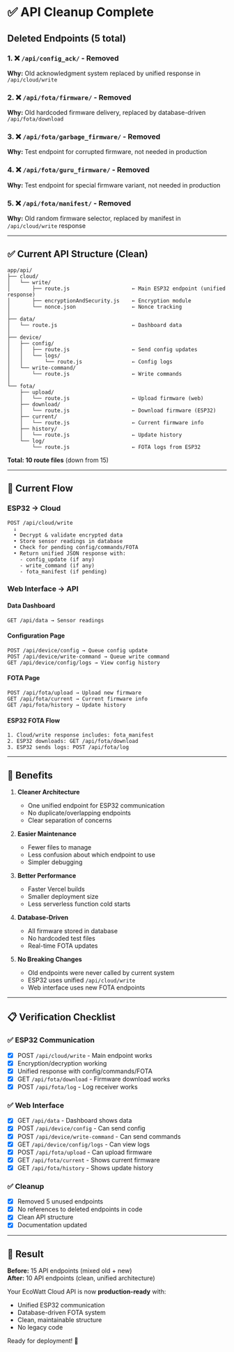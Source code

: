 # ✅ API Cleanup Complete

## Deleted Endpoints (5 total)

### 1. ❌ `/api/config_ack/` - Removed
**Why:** Old acknowledgment system replaced by unified response in `/api/cloud/write`

### 2. ❌ `/api/fota/firmware/` - Removed
**Why:** Old hardcoded firmware delivery, replaced by database-driven `/api/fota/download`

### 3. ❌ `/api/fota/garbage_firmware/` - Removed
**Why:** Test endpoint for corrupted firmware, not needed in production

### 4. ❌ `/api/fota/guru_firmware/` - Removed
**Why:** Test endpoint for special firmware variant, not needed in production

### 5. ❌ `/api/fota/manifest/` - Removed
**Why:** Old random firmware selector, replaced by manifest in `/api/cloud/write` response

---

## ✅ Current API Structure (Clean)

```
app/api/
├── cloud/
│   └── write/
│       ├── route.js                    ← Main ESP32 endpoint (unified response)
│       ├── encryptionAndSecurity.js    ← Encryption module
│       └── nonce.json                  ← Nonce tracking
│
├── data/
│   └── route.js                        ← Dashboard data
│
├── device/
│   ├── config/
│   │   ├── route.js                    ← Send config updates
│   │   └── logs/
│   │       └── route.js                ← Config logs
│   └── write-command/
│       └── route.js                    ← Write commands
│
└── fota/
    ├── upload/
    │   └── route.js                    ← Upload firmware (web)
    ├── download/
    │   └── route.js                    ← Download firmware (ESP32)
    ├── current/
    │   └── route.js                    ← Current firmware info
    ├── history/
    │   └── route.js                    ← Update history
    └── log/
        └── route.js                    ← FOTA logs from ESP32
```

**Total: 10 route files** (down from 15)

---

## 🎯 Current Flow

### ESP32 → Cloud
```
POST /api/cloud/write
  ↓
  • Decrypt & validate encrypted data
  • Store sensor readings in database
  • Check for pending config/commands/FOTA
  • Return unified JSON response with:
    - config_update (if any)
    - write_command (if any)
    - fota_manifest (if pending)
```

### Web Interface → API

#### Data Dashboard
```
GET /api/data → Sensor readings
```

#### Configuration Page
```
POST /api/device/config → Queue config update
POST /api/device/write-command → Queue write command
GET /api/device/config/logs → View config history
```

#### FOTA Page
```
POST /api/fota/upload → Upload new firmware
GET /api/fota/current → Current firmware info
GET /api/fota/history → Update history
```

#### ESP32 FOTA Flow
```
1. Cloud/write response includes: fota_manifest
2. ESP32 downloads: GET /api/fota/download
3. ESP32 sends logs: POST /api/fota/log
```

---

## 🚀 Benefits

1. **Cleaner Architecture**
   - One unified endpoint for ESP32 communication
   - No duplicate/overlapping endpoints
   - Clear separation of concerns

2. **Easier Maintenance**
   - Fewer files to manage
   - Less confusion about which endpoint to use
   - Simpler debugging

3. **Better Performance**
   - Faster Vercel builds
   - Smaller deployment size
   - Less serverless function cold starts

4. **Database-Driven**
   - All firmware stored in database
   - No hardcoded test files
   - Real-time FOTA updates

5. **No Breaking Changes**
   - Old endpoints were never called by current system
   - ESP32 uses unified `/api/cloud/write`
   - Web interface uses new FOTA endpoints

---

## 📋 Verification Checklist

### ✅ ESP32 Communication
- [x] POST `/api/cloud/write` - Main endpoint works
- [x] Encryption/decryption working
- [x] Unified response with config/commands/FOTA
- [x] GET `/api/fota/download` - Firmware download works
- [x] POST `/api/fota/log` - Log receiver works

### ✅ Web Interface
- [x] GET `/api/data` - Dashboard shows data
- [x] POST `/api/device/config` - Can send config
- [x] POST `/api/device/write-command` - Can send commands
- [x] GET `/api/device/config/logs` - Can view logs
- [x] POST `/api/fota/upload` - Can upload firmware
- [x] GET `/api/fota/current` - Shows current firmware
- [x] GET `/api/fota/history` - Shows update history

### ✅ Cleanup
- [x] Removed 5 unused endpoints
- [x] No references to deleted endpoints in code
- [x] Clean API structure
- [x] Documentation updated

---

## 🎉 Result

**Before:** 15 API endpoints (mixed old + new)  
**After:** 10 API endpoints (clean, unified architecture)

Your EcoWatt Cloud API is now **production-ready** with:
- Unified ESP32 communication
- Database-driven FOTA system
- Clean, maintainable structure
- No legacy code

Ready for deployment! 🚀
